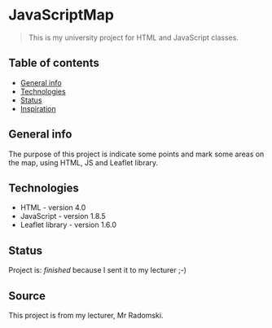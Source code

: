 # JavaScriptMap
> This is my university project for HTML and JavaScript classes.

## Table of contents
* [General info](#general-info)
* [Technologies](#technologies)
* [Status](#status)
* [Inspiration](#inspiration)

## General info
The purpose of this project is indicate some points and mark some areas on the map, using HTML, JS and Leaflet library.

## Technologies
* HTML - version 4.0
* JavaScript - version 1.8.5
* Leaflet library - version 1.6.0

## Status
Project is: _finished_ because I sent it to my lecturer ;-)

## Source
This project is from my lecturer, Mr Radomski.
